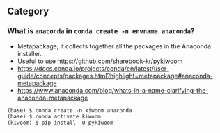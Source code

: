 ## Category

### What is `anaconda` in `conda create -n envname anaconda`?
- Metapackage, it collects together all the packages in the Anaconda installer.
- Useful to use https://github.com/sharebook-kr/pykiwoom
- https://docs.conda.io/projects/conda/en/latest/user-guide/concepts/packages.html?highlight=metapackage#anaconda-metapackage
- https://www.anaconda.com/blog/whats-in-a-name-clarifying-the-anaconda-metapackage
```
(base) $ conda create -n kiwoom anaconda
(base) $ conda activate kiwoom
(kiwoom) $ pip install -U pykiwoom
```

### 
